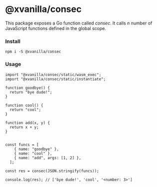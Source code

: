 # @xvanilla/consec

This package exposes a Go function called *consec*. It calls *n* number of JavaScript functions defined in the global scope.

### Install
```
npm i -S @xvanilla/consec
```

### Usage

```
import "@xvanilla/consec/static/wasm_exec";
import "@xvanilla/consec/static/instantiate";

function goodbye() {
  return "bye dude!";
}

function cool() {
  return "cool";
}

function add(x, y) {
  return x + y;
}


const funcs = [
    { name: "goodbye" },
    { name: "cool" },
    { name: "add", args: [1, 2] },
  ];
  
const res = consec(JSON.stringify(funcs));

console.log(res); // ['bye dude!', 'cool', '<number: 3>']
```
